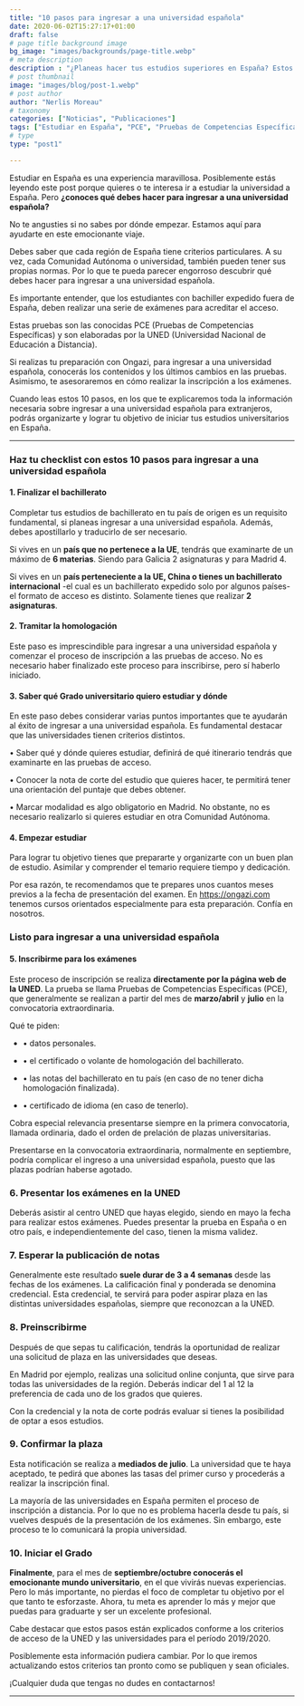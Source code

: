 ```yaml
---
title: "10 pasos para ingresar a una universidad española"
date: 2020-06-02T15:27:17+01:00
draft: false
# page title background image
bg_image: "images/backgrounds/page-title.webp"
# meta description
description : "¿Planeas hacer tus estudios superiores en España? Estos 10 pasos para ingresar a una universidad española, te ofrecerán toda la info que necesitas saber."
# post thumbnail
image: "images/blog/post-1.webp"
# post author
author: "Nerlis Moreau"
# taxonomy
categories: ["Noticias", "Publicaciones"]
tags: ["Estudiar en España", "PCE", "Pruebas de Competencias Específicas", "Universidad en España", "Universidad Española"]
# type
type: "post1"

---
```


Estudiar en España es una experiencia maravillosa. Posiblemente estás leyendo este post porque quieres o te interesa ir a estudiar la universidad a España. Pero **¿conoces qué debes hacer para ingresar a una universidad española?**

No te angusties si no sabes por dónde empezar. Estamos aquí para ayudarte en este emocionante viaje.

Debes saber que cada región de España tiene criterios particulares. A su vez, cada Comunidad Autónoma o universidad, también pueden tener sus propias normas. Por lo que te pueda parecer engorroso descubrir qué debes hacer para ingresar a una universidad española.

Es importante entender, que los estudiantes con bachiller expedido fuera de España, deben realizar una serie de exámenes para acreditar el acceso.

Estas pruebas son las conocidas PCE (Pruebas de Competencias Específicas) y son elaboradas por la UNED (Universidad Nacional de Educación a Distancia).

Si realizas tu preparación con Ongazi, para ingresar a una universidad española, conocerás los contenidos y los últimos cambios en las pruebas. Asimismo, te asesoraremos en cómo realizar la inscripción a los exámenes.

Cuando leas estos 10 pasos, en los que te explicaremos toda la información necesaria sobre ingresar a una universidad española para extranjeros, podrás organizarte y lograr tu objetivo de iniciar tus estudios universitarios en España.

---

### Haz tu checklist con estos 10 pasos para ingresar a una universidad española


#### 1. Finalizar el bachillerato

Completar tus estudios de bachillerato en tu país de origen es un requisito fundamental, si planeas ingresar a una universidad española. Además, debes apostillarlo y traducirlo de ser necesario.

Si vives en un **país que no pertenece a la UE**, tendrás que examinarte de un máximo de **6 materias**. Siendo para Galicia 2 asignaturas y para Madrid 4.

Si vives en un **país perteneciente a la UE, China o tienes un bachillerato internacional** -el cual es un bachillerato expedido solo por algunos países- el formato de acceso es distinto. Solamente tienes que realizar **2 asignaturas**.

#### 2. Tramitar la homologación

Este paso es imprescindible para ingresar a una universidad española y comenzar el proceso de inscripción a las pruebas de acceso. No es necesario haber finalizado este proceso para inscribirse, pero sí haberlo iniciado.

#### 3. Saber qué Grado universitario quiero estudiar y dónde

En este paso debes considerar varias puntos importantes que te ayudarán al éxito de ingresar a una universidad española. Es fundamental destacar que las universidades tienen criterios distintos.

 • Saber qué y dónde quieres estudiar, definirá de qué itinerario tendrás que examinarte en las pruebas de acceso.

 • Conocer la nota de corte del estudio que quieres hacer, te permitirá tener una orientación del puntaje que debes obtener.

 • Marcar modalidad es algo obligatorio en Madrid. No obstante, no es necesario realizarlo si quieres estudiar en otra Comunidad Autónoma.

#### 4. Empezar estudiar

Para lograr tu objetivo tienes que prepararte y organizarte con un buen plan de estudio. Asimilar y comprender el temario requiere tiempo y dedicación.

Por esa razón, te recomendamos que te prepares unos cuantos meses previos a la fecha de presentación del examen. En https://ongazi.com tenemos cursos orientados especialmente para esta preparación. Confía en nosotros.

 

### Listo para ingresar a una universidad española

#### 5. Inscribirme para los exámenes

Este proceso de inscripción se realiza **directamente por la página web de la UNED**. La prueba se llama Pruebas de Competencias Específicas (PCE), que generalmente se realizan a partir del mes de **marzo/abril** y **julio** en la convocatoria extraordinaria.

Qué te piden:

*  • datos personales.

*  • el certificado o volante de homologación del bachillerato.

*  • las notas del bachillerato en tu país (en caso de no tener dicha homologación finalizada).

*  • certificado de idioma (en caso de tenerlo).

Cobra especial relevancia presentarse siempre en la primera convocatoria, llamada ordinaria, dado el orden de prelación de plazas universitarias.

Presentarse en la convocatoria extraordinaria, normalmente en septiembre, podría complicar el ingreso a una universidad española, puesto que las plazas podrían haberse agotado.

### 6. Presentar los exámenes en la UNED

Deberás asistir al centro UNED que hayas elegido, siendo en mayo la fecha para realizar estos exámenes. Puedes presentar la prueba en España o en otro país, e independientemente del caso, tienen la misma validez.

### 7. Esperar la publicación de notas

Generalmente este resultado **suele durar de 3 a 4 semanas** desde las fechas de los exámenes. La calificación final y ponderada se denomina credencial. Esta credencial, te servirá para poder aspirar plaza en las distintas universidades españolas, siempre que reconozcan a la UNED.

### 8. Preinscribirme

Después de que sepas tu calificación, tendrás la oportunidad de realizar una solicitud de plaza en las universidades que deseas.

En Madrid por ejemplo, realizas una solicitud online conjunta, que sirve para todas las universidades de la región. Deberás indicar del 1 al 12 la preferencia de cada uno de los grados que quieres.

Con la credencial y la nota de corte podrás evaluar si tienes la posibilidad de optar a esos estudios.

### 9. Confirmar la plaza

Esta notificación se realiza a **mediados de julio**. La universidad que te haya aceptado, te pedirá que abones las tasas del primer curso y procederás a realizar la inscripción final.

La mayoría de las universidades en España permiten el proceso de inscripción a distancia. Por lo que no es problema hacerla desde tu país, si vuelves después de la presentación de los exámenes. Sin embargo, este proceso te lo comunicará la propia universidad.

### 10. Iniciar el Grado

**Finalmente**, para el mes de **septiembre/octubre conocerás el emocionante mundo universitario**, en el que vivirás nuevas experiencias. Pero lo más importante, no pierdas el foco de completar tu objetivo por el que tanto te esforzaste. Ahora, tu meta es aprender lo más y mejor que puedas para graduarte y ser un excelente profesional.

Cabe destacar que estos pasos están explicados conforme a los criterios de acceso de la UNED y las universidades para el período 2019/2020.

Posiblemente esta información pudiera cambiar. Por lo que iremos actualizando estos criterios tan pronto como se publiquen y sean oficiales.

¡Cualquier duda que tengas no dudes en contactarnos!

---